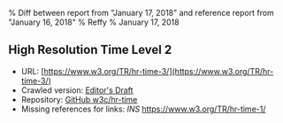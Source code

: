 % Diff between report from "January 17, 2018" and reference report from "January 16, 2018"
% Reffy
% January 17, 2018

## High Resolution Time Level 2

- URL: [https://www.w3.org/TR/hr-time-3/](https://www.w3.org/TR/hr-time-3/)
- Crawled version: [Editor's Draft](https://w3c.github.io/hr-time/)
- Repository: [GitHub w3c/hr-time](https://github.com/w3c/hr-time)
- Missing references for links: *INS* https://www.w3.org/TR/hr-time-1/


